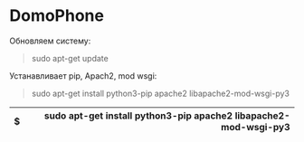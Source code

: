 # DomoPhone

Обновляем систему:
> sudo apt-get update

Устанавливает pip, Apach2, mod wsgi:
> sudo apt-get install python3-pip apache2 libapache2-mod-wsgi-py3


| $ | sudo apt-get install python3-pip apache2 libapache2-mod-wsgi-py3 |
|---|-------------:|
